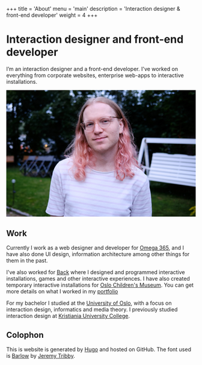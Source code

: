 +++
title = 'About'
menu = 'main'
description = 'Interaction designer & front-end developer'
weight = 4
+++ 
# Interaction designer and front-end developer

I’m an interaction designer and a front-end developer. I've worked on everything from corporate websites, enterprise web-apps to interactive installations.

![Person looking into the camera smiling slightly](torb-photo.jpg)


## Work

Currently I work as a web designer and developer for [Omega 365](https://www.omega365.com/), and I have also done UI design, information architecture among other things for them in the past.

I've also worked for [Back](https://back.no) where I designed and programmed interactive installations, games and other interactive experiences. I have also created temporary interactive installations for [Oslo Children's Museum](https://oslobarnemuseum.org/en/). You can get more details on what I worked in my [portfolio](/projects)

For my bachelor I studied at the [University of Oslo](https://www.uio.no/english/), with a focus on interaction design, informatics and media theory. I previously studied interaction design at [Kristiania University College](https://www.kristiania.no/en/).


## Colophon

This is website is generated by [Hugo](https://gohugo.io) and hosted on GitHub. The font used is [Barlow](https://tribby.com/fonts/barlow) by [Jeremy Tribby](https://tribby.com/about). 